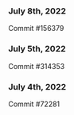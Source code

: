 ### July 8th, 2022

Commit #156379

### July 5th, 2022

Commit #314353


### July 4th, 2022

Commit #72281
